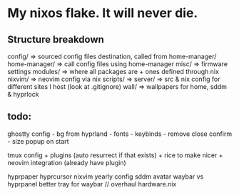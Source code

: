 # My nixos flake. It will never die.

## Structure breakdown
config/ => sourced config files destination, called from home-manager/ 
home-manager/ => call config files using home-manager
misc/ => firmware settings
modules/ => where all packages are + ones defined through nix
nixvim/ => neovim config via nix
scripts/ =>
server/ => src & nix config for different sites I host (look at .gitignore)
wall/ => wallpapers for home, sddm & hyprlock 

## todo:
ghostty config
    - bg from hyprland
    - fonts
    - keybinds
    - remove close confirm 
    - size popup on start

tmux config + plugins (auto resurrect if that exists) + rice to make nicer + neovim integration (already have plugin)

hyprpaper 
hyprcursor 
nixvim yearly config
sddm avatar
waybar vs hyprpanel better tray for waybar // overhaul 
hardware.nix 

